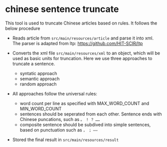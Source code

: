 # chinese sentence truncate

This tool is used to truncate Chinese articles based on rules. It follows the below procedure

- Reads article from `src/main/resources/article` and parse it into xml. The parser is adapted from ltp: https://github.com/HIT-SCIR/ltp

- Converts the xml file `src/main/resources/xml` to an object, which will be used as basic units for truncation. Here we use three approaches to truncate a sentence.
  - syntatic approach
  - semantic approach
  - random approach
  
- All approaches follow the universal rules:
  - word count per line as specified with MAX_WORD_COUNT and MIN_WORD_COUNT
  - sentences should be seperated from each other. Sentence ends with Chinese puncations, such as `。` `！` `？` `……`
  - composite sentence should be subdived into simple sentences, based on punctuation such as `，` `；` `——`
  
- Stored the final result in `src/main/resources/result`
